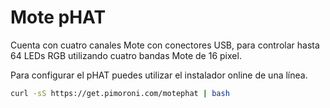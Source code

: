 <!--
---
name: 'Mote pHAT'
class: board
type: led
formfactor: pHAT
manufacturer: Pimoroni
description: 4 channel multiplexed APA102 driver
url: http://shop.pimoroni.com/products/mote-phat
github: https://github.com/pimoroni/mote-phat
buy: https://shop.pimoroni.com/products/mote-phat
image: 'mote-phat.png'
pincount: 40
eeprom: no
power:
  '2':
ground:
  '6':
  '9':
  '14':
  '20':
  '25':
  '30':
  '34':
  '39':
pin:
  '19':
    name: Data
    mode: output
    active: high
  '23':
    name: Clock
    mode: output
    active: high
  '24':
    name: Channel 1
    mode: output
    active: low
  '26':
    name: Channel 2
    mode: output
    active: low
  '22':
    name: Channel 3
    mode: output
    active: low
  '18':
    name: Channel 4
    mode: output
    active: low
-->

# Mote pHAT

Cuenta con cuatro canales Mote con conectores USB, para controlar hasta 64 LEDs RGB utilizando cuatro bandas Mote de 16 pixel.

Para configurar el pHAT puedes utilizar el instalador online de una línea.

```bash
curl -sS https://get.pimoroni.com/motephat | bash
```
